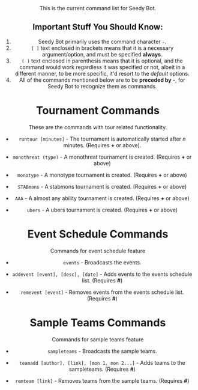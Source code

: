 <center>This is the current command list for Seedy Bot.

Important Stuff You Should Know:
--------------------------------

1. Seedy Bot primarily uses the command character `-`.
2. `[ ]` text enclosed in brackets means that it is a necessary argument/option, and must be specified **always**.
3. `( )` text enclosed in parenthesis means that it is optional, and the command would work regardless it was specified or not, albeit in a different manner, to be more specific, it'd resort to the _default_ options.
4. All of the commands mentioned below are to be **preceded by `-`**, for Seedy Bot to recognize them as commands.

Tournament Commands
=============

These are the commands with tour related functionality. 

- `runtour [minutes]` - The tournament is automatically started after _n_ minutes. (Requires **+** or above). 

- `monothreat (type)` - A monothreat tournament is created. (Requires **+** or above)

- `monotype` - A monotype tournament is created. (Requires **+** or above) 

- `STABmons` - A stabmons tournament is created. (Requires **+** or above)

- `AAA` - A almost any ability tournament is created. (Requires **+** or above)

- `ubers` - A ubers tournament is created. (Requires **+** or above)

Event Schedule Commands
==============

Commands for event schedule feature

- `events` - Broadcasts the events.

- `addevent [event], [desc], [date]` - Adds events to the events schedule list. (Requires **#**)

- `remevent [event]` - Removes events from the events schedule list. (Requires **#**)

Sample Teams Commands
==============

Commands for sample teams feature

- `sampleteams` - Broadcasts the sample teams.

- `teamadd [author], [link], [mon 1, mon 2...]` - Adds teams to the sampleteams. (Requires **#**)

- `remteam [link]` - Removes teams from the sample teams. (Requires **#**)
</center>
